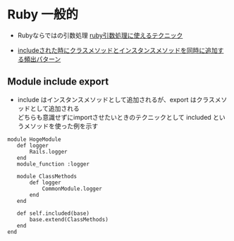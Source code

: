 # Ruby 一般的

- Rubyならではの引数処理
[ruby引数処理に使えるテクニック](https://qiita.com/metheglin/items/306e81c95f8a5cdea296#symbolize_keys)

- [includeされた時にクラスメソッドとインスタンスメソッドを同時に追加する頻出パターン](https://www.techscore.com/blog/2013/03/01/rails-include%E3%81%95%E3%82%8C%E3%81%9F%E6%99%82%E3%81%AB%E3%82%AF%E3%83%A9%E3%82%B9%E3%83%A1%E3%82%BD%E3%83%83%E3%83%89%E3%81%A8%E3%82%A4%E3%83%B3%E3%82%B9%E3%82%BF%E3%83%B3%E3%82%B9%E3%83%A1/)

## Module include export

- include はインスタンスメソッドとして追加されるが、export はクラスメソッドとして追加される  
どちらも意識せずにimportさせたいときのテクニックとして included というメソッドを使った例を示す
 
 ```
 module HogeModule
    def logger
        Rails.logger
    end
    module_function :logger

    module ClassMethods
        def logger
            CommonModule.logger
        end
    end

    def self.included(base)
        base.extend(ClassMethods)
    end
end
```
